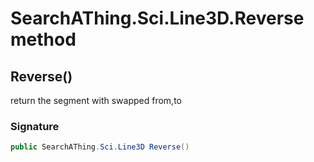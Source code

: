 # SearchAThing.Sci.Line3D.Reverse method
## Reverse()
return the segment with swapped from,to

### Signature
```csharp
public SearchAThing.Sci.Line3D Reverse()
```
